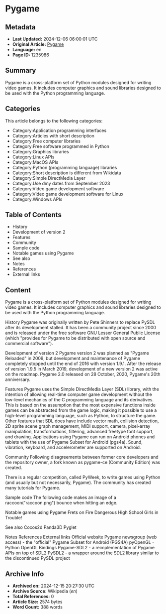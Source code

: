 # Pygame

## Metadata
- **Last Updated:** 2024-12-06 06:00:01 UTC
- **Original Article:** [Pygame](https://en.wikipedia.org/wiki/Pygame)
- **Language:** en
- **Page ID:** 1235986

## Summary
Pygame is a cross-platform set of Python modules designed for writing video games. It includes computer graphics and sound libraries designed to be used with the Python programming language.

## Categories
This article belongs to the following categories:

- Category:Application programming interfaces
- Category:Articles with short description
- Category:Free computer libraries
- Category:Free software programmed in Python
- Category:Graphics libraries
- Category:Linux APIs
- Category:MacOS APIs
- Category:Python (programming language) libraries
- Category:Short description is different from Wikidata
- Category:Simple DirectMedia Layer
- Category:Use dmy dates from September 2023
- Category:Video game development software
- Category:Video game development software for Linux
- Category:Windows APIs

## Table of Contents

- History
- Development of version 2
- Features
- Community
- Sample code
- Notable games using Pygame
- See also
- Notes
- References
- External links

## Content

Pygame is a cross-platform set of Python modules designed for writing video games. It includes computer graphics and sound libraries designed to be used with the Python programming language.

History
Pygame was originally written by Pete Shinners to replace PySDL after its development stalled. It has been a community project since 2000 and is released under the free software GNU Lesser General Public License (which "provides for Pygame to be distributed with open source and commercial software").

Development of version 2
Pygame version 2 was planned as "Pygame Reloaded" in 2009, but development and maintenance of Pygame completely stopped until the end of 2016 with version 1.9.1. After the release of version 1.9.5 in March 2019, development of a new version 2 was active on the roadmap.
Pygame 2.0 released on 28 October, 2020, Pygame's 20th anniversary.

Features
Pygame uses the Simple DirectMedia Layer (SDL) library, with the intention of allowing real-time computer game development without the low-level mechanics of the C programming language and its derivatives. This is based on the assumption that the most expensive functions inside games can be abstracted from the game logic, making it possible to use a high-level programming language, such as Python, to structure the game.
Other features that SDL does have include vector math, collision detection, 2D sprite scene graph management, MIDI support, camera, pixel-array manipulation, transformations, filtering, advanced freetype font support, and drawing.
Applications using Pygame can run on Android phones and tablets with the use of Pygame Subset for Android (pgs4a). Sound, vibration, keyboard, and accelerometer are supported on Android.

Community
Following disagreements between former core developers and the repository owner, a fork known as pygame-ce (Community Edition) was created. 

There is a regular competition, called PyWeek, to write games using Python (and usually but not necessarily, Pygame). The community has created many tutorials for Pygame.

Sample code
The following code makes an image of a raccoon("raccoon.png") bounce when hitting an edge.

Notable games using Pygame
Frets on Fire
Dangerous High School Girls in Trouble!

See also
Cocos2d
Panda3D
Pyglet

Notes
References
External links
Official website 
Pygame newsgroup (web access) - the "official"
Pygame Subset for Android (PGS4A)
pyOpenGL - Python OpenGL Bindings
Pygame-SDL2 - a reimplementation of Pygame APIs on top of SDL2
PySDL2 - a wrapper around the SDL2 library similar to the discontinued PySDL project

## Archive Info
- **Archived on:** 2024-12-15 20:27:30 UTC
- **Archive Source:** Wikipedia (_en_)
- **Total References:** 0
- **Article Size:** 2574 bytes
- **Word Count:** 388 words
